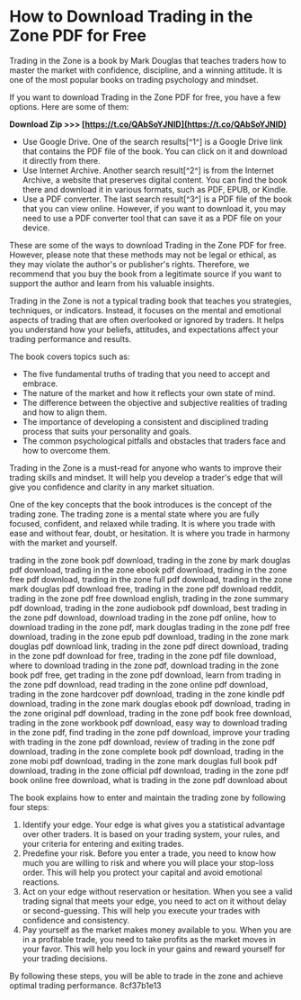 
 
# How to Download Trading in the Zone PDF for Free
 
Trading in the Zone is a book by Mark Douglas that teaches traders how to master the market with confidence, discipline, and a winning attitude. It is one of the most popular books on trading psychology and mindset.
 
If you want to download Trading in the Zone PDF for free, you have a few options. Here are some of them:
 
**Download Zip &gt;&gt;&gt; [https://t.co/QAbSoYJNID](https://t.co/QAbSoYJNID)**


 
- Use Google Drive. One of the search results[^1^] is a Google Drive link that contains the PDF file of the book. You can click on it and download it directly from there.
- Use Internet Archive. Another search result[^2^] is from the Internet Archive, a website that preserves digital content. You can find the book there and download it in various formats, such as PDF, EPUB, or Kindle.
- Use a PDF converter. The last search result[^3^] is a PDF file of the book that you can view online. However, if you want to download it, you may need to use a PDF converter tool that can save it as a PDF file on your device.

These are some of the ways to download Trading in the Zone PDF for free. However, please note that these methods may not be legal or ethical, as they may violate the author's or publisher's rights. Therefore, we recommend that you buy the book from a legitimate source if you want to support the author and learn from his valuable insights.

Trading in the Zone is not a typical trading book that teaches you strategies, techniques, or indicators. Instead, it focuses on the mental and emotional aspects of trading that are often overlooked or ignored by traders. It helps you understand how your beliefs, attitudes, and expectations affect your trading performance and results.
 
The book covers topics such as:

- The five fundamental truths of trading that you need to accept and embrace.
- The nature of the market and how it reflects your own state of mind.
- The difference between the objective and subjective realities of trading and how to align them.
- The importance of developing a consistent and disciplined trading process that suits your personality and goals.
- The common psychological pitfalls and obstacles that traders face and how to overcome them.

Trading in the Zone is a must-read for anyone who wants to improve their trading skills and mindset. It will help you develop a trader's edge that will give you confidence and clarity in any market situation.

One of the key concepts that the book introduces is the concept of the trading zone. The trading zone is a mental state where you are fully focused, confident, and relaxed while trading. It is where you trade with ease and without fear, doubt, or hesitation. It is where you trade in harmony with the market and yourself.
 
trading in the zone book pdf download,  trading in the zone by mark douglas pdf download,  trading in the zone ebook pdf download,  trading in the zone free pdf download,  trading in the zone full pdf download,  trading in the zone mark douglas pdf download free,  trading in the zone pdf download reddit,  trading in the zone pdf free download english,  trading in the zone summary pdf download,  trading in the zone audiobook pdf download,  best trading in the zone pdf download,  download trading in the zone pdf online,  how to download trading in the zone pdf,  mark douglas trading in the zone pdf free download,  trading in the zone epub pdf download,  trading in the zone mark douglas pdf download link,  trading in the zone pdf direct download,  trading in the zone pdf download for free,  trading in the zone pdf file download,  where to download trading in the zone pdf,  download trading in the zone book pdf free,  get trading in the zone pdf download,  learn from trading in the zone pdf download,  read trading in the zone online pdf download,  trading in the zone hardcover pdf download,  trading in the zone kindle pdf download,  trading in the zone mark douglas ebook pdf download,  trading in the zone original pdf download,  trading in the zone pdf book free download,  trading in the zone workbook pdf download,  easy way to download trading in the zone pdf,  find trading in the zone pdf download,  improve your trading with trading in the zone pdf download,  review of trading in the zone pdf download,  trading in the zone complete book pdf download,  trading in the zone mobi pdf download,  trading in the zone mark douglas full book pdf download,  trading in the zone official pdf download,  trading in the zone pdf book online free download,  what is trading in the zone pdf download about
 
The book explains how to enter and maintain the trading zone by following four steps:

1. Identify your edge. Your edge is what gives you a statistical advantage over other traders. It is based on your trading system, your rules, and your criteria for entering and exiting trades.
2. Predefine your risk. Before you enter a trade, you need to know how much you are willing to risk and where you will place your stop-loss order. This will help you protect your capital and avoid emotional reactions.
3. Act on your edge without reservation or hesitation. When you see a valid trading signal that meets your edge, you need to act on it without delay or second-guessing. This will help you execute your trades with confidence and consistency.
4. Pay yourself as the market makes money available to you. When you are in a profitable trade, you need to take profits as the market moves in your favor. This will help you lock in your gains and reward yourself for your trading decisions.

By following these steps, you will be able to trade in the zone and achieve optimal trading performance.
 8cf37b1e13
 
